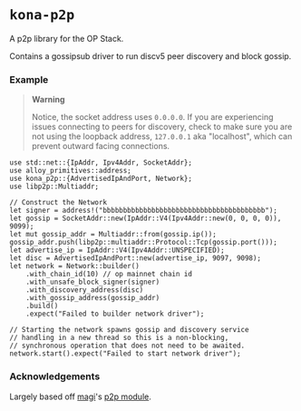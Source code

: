 # `kona-p2p`

A p2p library for the OP Stack.

Contains a gossipsub driver to run discv5 peer discovery and block gossip.

### Example

> **Warning**
>
> Notice, the socket address uses `0.0.0.0`.
> If you are experiencing issues connecting to peers for discovery,
> check to make sure you are not using the loopback address,
> `127.0.0.1` aka "localhost", which can prevent outward facing connections.

```rust,no_run
use std::net::{IpAddr, Ipv4Addr, SocketAddr};
use alloy_primitives::address;
use kona_p2p::{AdvertisedIpAndPort, Network};
use libp2p::Multiaddr;

// Construct the Network
let signer = address!("bbbbbbbbbbbbbbbbbbbbbbbbbbbbbbbbbbbbbbbb");
let gossip = SocketAddr::new(IpAddr::V4(Ipv4Addr::new(0, 0, 0, 0)), 9099);
let mut gossip_addr = Multiaddr::from(gossip.ip());
gossip_addr.push(libp2p::multiaddr::Protocol::Tcp(gossip.port()));
let advertise_ip = IpAddr::V4(Ipv4Addr::UNSPECIFIED);
let disc = AdvertisedIpAndPort::new(advertise_ip, 9097, 9098);
let network = Network::builder()
    .with_chain_id(10) // op mainnet chain id
    .with_unsafe_block_signer(signer)
    .with_discovery_address(disc)
    .with_gossip_address(gossip_addr)
    .build()
    .expect("Failed to builder network driver");

// Starting the network spawns gossip and discovery service
// handling in a new thread so this is a non-blocking,
// synchronous operation that does not need to be awaited.
network.start().expect("Failed to start network driver");
```

[!WARNING]: ###example

### Acknowledgements

Largely based off [magi]'s [p2p module][p2p].

<!-- Links -->

[magi]: https://github.com/a16z/magi
[p2p]: https://github.com/a16z/magi/tree/master/src/network

